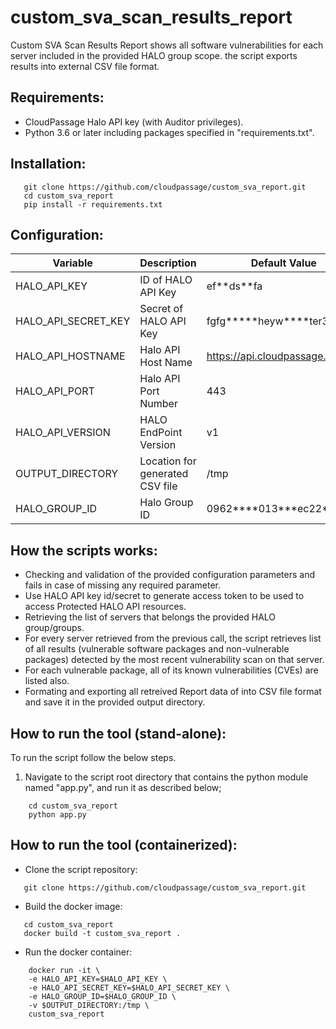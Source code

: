 # custom_sva_scan_results_report
Custom SVA Scan Results Report shows all software vulnerabilities for each server included in the provided HALO group scope. the script exports results into external CSV file format.

## Requirements:
- CloudPassage Halo API key (with Auditor privileges).
- Python 3.6 or later including packages specified in "requirements.txt".

## Installation:
```
   git clone https://github.com/cloudpassage/custom_sva_report.git
   cd custom_sva_report
   pip install -r requirements.txt
```

## Configuration:
| Variable | Description | Default Value |
| -------- | ----- | ----- |
| HALO_API_KEY | ID of HALO API Key | ef\*\*ds\*\*fa |
| HALO_API_SECRET_KEY | Secret of HALO API Key | fgfg\*\*\*\*\*heyw\*\*\*\*ter352\*\*\* |
| HALO_API_HOSTNAME | Halo API Host Name | https://api.cloudpassage.com |
| HALO_API_PORT | Halo API Port Number | 443 |
| HALO_API_VERSION | HALO EndPoint Version | v1 |
| OUTPUT_DIRECTORY | Location for generated CSV file | /tmp |
| HALO_GROUP_ID | Halo Group ID | 0962\*\*\*\*013\*\*\*ec22\*\*\* |

## How the scripts works:
- Checking and validation of the provided configuration parameters and fails in case of missing any required parameter.
- Use HALO API key id/secret to generate access token to be used to access Protected HALO API resources.
- Retrieving the list of servers that belongs the provided HALO group/groups.
- For every server retrieved from the previous call, the script retrieves list of all results (vulnerable software packages and non-vulnerable packages) detected by the most recent vulnerability scan on that server.
- For each vulnerable package, all of its known vulnerabilities (CVEs) are listed also.
- Formating and exporting all retreived Report data of into CSV file format and save it in the provided output directory.

## How to run the tool (stand-alone):
To run the script follow the below steps.
1.  Navigate to the script root directory that contains the python module named "app.py", and run it as described below;
```
    cd custom_sva_report
    python app.py
```

## How to run the tool (containerized):
- Clone the script repository:
```
   git clone https://github.com/cloudpassage/custom_sva_report.git
```

- Build the docker image:
```
   cd custom_sva_report
   docker build -t custom_sva_report .
```

- Run the docker container:
```
    docker run -it \
    -e HALO_API_KEY=$HALO_API_KEY \
    -e HALO_API_SECRET_KEY=$HALO_API_SECRET_KEY \
    -e HALO_GROUP_ID=$HALO_GROUP_ID \
    -v $OUTPUT_DIRECTORY:/tmp \
    custom_sva_report
```